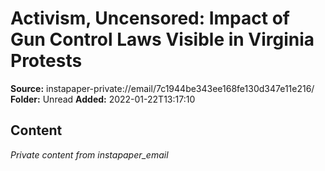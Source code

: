 # Activism, Uncensored: Impact of Gun Control Laws Visible in Virginia Protests

**Source:** instapaper-private://email/7c1944be343ee168fe130d347e11e216/
**Folder:** Unread
**Added:** 2022-01-22T13:17:10




## Content
*Private content from instapaper_email*
